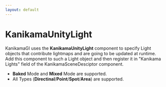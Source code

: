 ```yaml
---
layout: default
---
```


# KanikamaUnityLight

KanikamaGI uses the **KanikamaUnityLight** component to specify Light objects that contribute lightmaps and are going to be updated at runtime.
Add this component to such a Light object and then register it in "Kanikama Lights" field of the KanikamaSceneDesciptor component.

- **Baked** Mode and **Mixed** Mode are supported.
- All Types (**Directinal**/**Point**/**Spot**/**Area**) are supported.